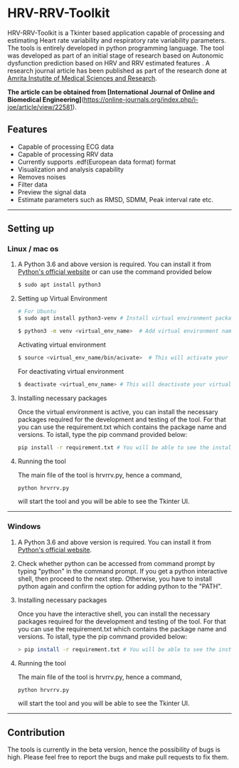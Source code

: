 # HRV-RRV-Toolkit
HRV-RRV-Toolkit is a Tkinter based application capable of processing and estimating Heart rate variability and respiratory rate variability parameters. The tools is entirely developed in python programming language. The tool was developed as part of an initial stage of research based on Autonomic dysfunction prediction based on HRV and RRV estimated features . A research journal article has been published as part of the research done at [Amrita Instutite of Medical Sciences and Research](https://amritahospitals.org).

__The article can be obtained from [International Journal of Online and Biomedical Engineering]__(https://online-journals.org/index.php/i-joe/article/view/22581).

## Features
* Capable of processing ECG data
* Capable of processing RRV data
* Currently supports .edf(European data format) format
* Visualization and analysis capability
* Removes noises
* Filter data
* Preview the signal data
* Estimate parameters such as RMSD, SDMM, Peak interval rate etc.

---
## Setting up

### __Linux / mac os__
1. A Python 3.6 and above version is required. You can install it from [Python's official website](https://www.python.org/downloads/) or can use the command provided below
    ```bash
    $ sudo apt install python3
    ```
2.  Setting up Virtual Environment
    ```bash
    # For Ubuntu
    $ sudo apt install python3-venv # Install virtual environment package
    ```
    ```bash
    $ python3 -m venv <virtual_env_name>  # Add virtual environment name
    ```
    Activating virtual environment
    ```bash
    $ source <virtual_env_name/bin/acivate>  # This will activate your virtual environment
    ```
    For deactivating virtual environment
    ```bash
    $ deactivate <virtual_env_name> # This will deactivate your virtual environment
    ```
3. Installing necessary packages
   
    Once the virtual environment is active, you can install the necessary packages required for the development and testing of the tool. For that you can use the requirement.txt which contains the package name and versions. To istall, type the pip command provided below:
    ```bash
    pip install -r requirement.txt # You will be able to see the installation
    ```
4. Running the tool

    The main file of the tool is hrvrrv.py, hence a command,
    ```bash
    python hrvrrv.py
    ```
    will start the tool and you will be able to see the Tkinter UI.
---

### __Windows__
1. A Python 3.6 and above version is required. You can install it from [Python's official website](https://www.python.org/downloads/).

2. Check whether python can be accessed from command prompt by typing "python" in the command prompt. If you get a python interactive shell, then proceed to the next step. Otherwise, you have to install python again and confirm the option for adding python to the "PATH".

3. Installing necessary packages

    Once you have the interactive shell, you can install the necessary packages required for the development and testing of the tool. For that you can use the requirement.txt which contains the package name and versions. To istall, type the pip command provided below:

    ```bash
    > pip install -r requirement.txt # You will be able to see the installation
    ```
4. Running the tool

    The main file of the tool is hrvrrv.py, hence a command,
    ```bash
    python hrvrrv.py
    ```
    will start the tool and you will be able to see the Tkinter UI.

---

## Contribution

The tools is currently in the beta version, hence the possibility of bugs is high. Please feel free to report the bugs and make pull requests to fix them.
